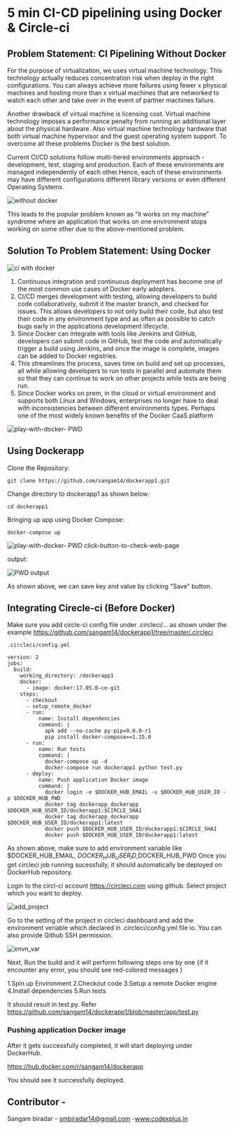 # 5 min CI-CD pipelining using Docker & Circle-ci

## Problem Statement: CI Pipelining Without Docker 


For the purpose of virtualization, we uses virtual machine technology. This technology actually reduces concentration risk when deploy in the right configurations. You can always achieve more failures using fewer x physical machines and hosting more than x virtual machines that are networked to watch each other and take over in the event of partner machines failure.

Another drawback of virtual machine is licensing cost. Virtual machine technology imposes a performance penalty from running an additional layer about the physical hardware. Also virtual machine technology hardware that both virtual machine hypervisor and the guest operating system support. To overcome all these problems Docker is the best solution.

Current CI/CD solutions follow multi-tiered environments approach - development, test, staging and production. Each of these environments are managed independently of each other.Hence, each of these environments may have different configurations different library versions or even different Operating Systems.

![without docker](https://user-images.githubusercontent.com/21982562/47330291-52a7cd00-d695-11e8-8129-1cd48fc2009c.png)

This leads to the popular problem known as “it works on my machine” syndrome where an application that works on one environment stops working on some other due to the above-mentioned problem.

## Solution To Problem Statement: Using Docker 

![ci with docker](https://user-images.githubusercontent.com/21982562/47330766-0fe6f480-d697-11e8-9c4e-bd2290beae15.png)

1. Continuous integration and continuous deployment has become one of the most common use cases of Docker early adopters. 
2. CI/CD merges development with testing, allowing developers to build code collaboratively, submit it the master branch, and checked for issues. This allows developers to not only build their code, but also test their code in any environment type and as often as possible to catch bugs early in the applications development lifecycle. 
3. Since Docker can integrate with tools like Jenkins and GitHub, developers can submit code in GitHub, test the code and automatically trigger a build using Jenkins, and once the image is complete, images can be added to Docker registries.
4. This streamlines the process, saves time on build and set up processes, all while allowing developers to run tests in parallel and automate them so that they can continue to work on other projects while tests are being run. 
5. Since Docker works on prem, in the cloud or virtual environment and supports both Linux and Windows, enterprises no longer have to deal with inconsistencies between different environments types. Perhaps one of the most widely known benefits of the Docker CaaS platform



![ play-with-docker- PWD](https://github.com/sangam14/dockerapp1/blob/master/Screenshot%202018-10-25%20at%2010.48.55%20PM.png)



## Using Dockerapp

Clone the Repository:

```
git clone https://github.com/sangam14/dockerapp1.git
```

Change directory to dockerapp1 as shown below:


```
cd dockerapp1 
```

Bringing up app using Docker Compose:
 
```
docker-compose up 
```
![ play-with-docker- PWD click-button-to-check-web-page](https://github.com/sangam14/dockerapp1/blob/master/Screenshot%202018-10-25%20at%2010.51.29%20PM.png)

output:

![PWD output](https://github.com/sangam14/dockerapp1/blob/master/Screenshot%202018-10-25%20at%2010.51.03%20PM.png)

As shown above, we can save key and value by clicking "Save" button. 

## Integrating Cirecle-ci (Before Docker)

Make sure you add circle-ci config file under .circleci/... as shown under the example https://github.com/sangam14/dockerapp1/tree/master/.circleci


```
.circleci/config.yml
```

```
version: 2
jobs:
  build:
    working_directory: /dockerapp1
    docker:
      - image: docker:17.05.0-ce-git
    steps:
      - checkout
      - setup_remote_docker
      - run:
          name: Install dependencies
          command: |
            apk add --no-cache py-pip=9.0.0-r1
            pip install docker-compose==1.15.0
      - run:
          name: Run tests
          command: |
            docker-compose up -d
            docker-compose run dockerapp1 python test.py
      - deploy:
          name: Push application Docker image
          command: |
            docker login -e $DOCKER_HUB_EMAIL -u $DOCKER_HUB_USER_ID -p $DOCKER_HUB_PWD
            docker tag dockerapp_dockerapp $DOCKER_HUB_USER_ID/dockerapp1:$CIRCLE_SHA1
            docker tag dockerapp_dockerapp $DOCKER_HUB_USER_ID/dockerapp1:latest
            docker push $DOCKER_HUB_USER_ID/dockerapp1:$CIRCLE_SHA1
            docker push $DOCKER_HUB_USER_ID/dockerapp1:latest
```

As shown above,  make sure to add environment variable like  $DOCKER_HUB_EMAIL, $DOCKER_HUB_USER_ID,$DOCKER_HUB_PWD
Once you get circleci job running sucessfully, it should automatically be deployed on DockerHub repository. 

Login to the circl-ci account https://circleci.com using github. Select project which you want to deploy. 

![add_project](https://github.com/sangam14/dockerapp1/blob/master/Screenshot%202018-10-26%20at%207.49.53%20AM.png)

Go to the setting of the project in circleci dashboard and add the environment veriable which declared in .circleci/config.yml file io.
You can also provide Github SSH permission.

![envn_var](https://github.com/sangam14/dockerapp1/blob/master/Screenshot%202018-10-26%20at%207.50.31%20AM.png)

Next, Run the build and it will perform following steps one by one {if it encounter any error, you should see red-colored messages )

1.Spin up Environment
2.Checkout code
3.Setup a remote Docker engine
4.Install dependencies
5.Run tests

It should result in test.py. Refer https://github.com/sangam14/dockerapp1/blob/master/app/test.py


### Pushing application Docker image


After it gets successfully completed, it will start deploying under DockerHub. 

https://hub.docker.com/r/sangam14/dockerapp

You should see it successfully deployed.

## Contributor - 

Sangam biradar - smbiradar14@gmail.com -www.codexplus.in 

